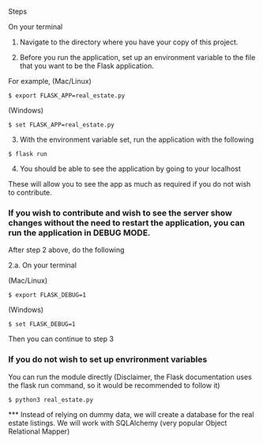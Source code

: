Steps 

On your terminal

1. Navigate to the directory where you have your copy of this project.

2. Before you run the application, set up an environment variable to the file that you want to be the Flask application.

For example, (Mac/Linux)

```
$ export FLASK_APP=real_estate.py
```

(Windows)

```
$ set FLASK_APP=real_estate.py
```

3. With the environment variable set, run the application with the following

```
$ flask run
```

4. You should be able to see the application by going to your localhost

These will allow you to see the app as much as required if you do not wish to contribute.

### If you wish to contribute and wish to see the server show changes without the need to restart the application, you can run the application in DEBUG MODE.

After step 2 above, do the following 

2.a. On your terminal

(Mac/Linux)

```
$ export FLASK_DEBUG=1
```

(Windows)

```
$ set FLASK_DEBUG=1
```

Then you can continue to step 3


### If you do not wish to set up envrironment variables 

You can run the module directly (Disclaimer, the Flask documentation uses the flask run command, so it would be recommended to follow it)

```
$ python3 real_estate.py
```


*** Instead of relying on dummy data, we will create a database for the real estate listings. We will work with SQLAlchemy (very popular Object Relational Mapper)
